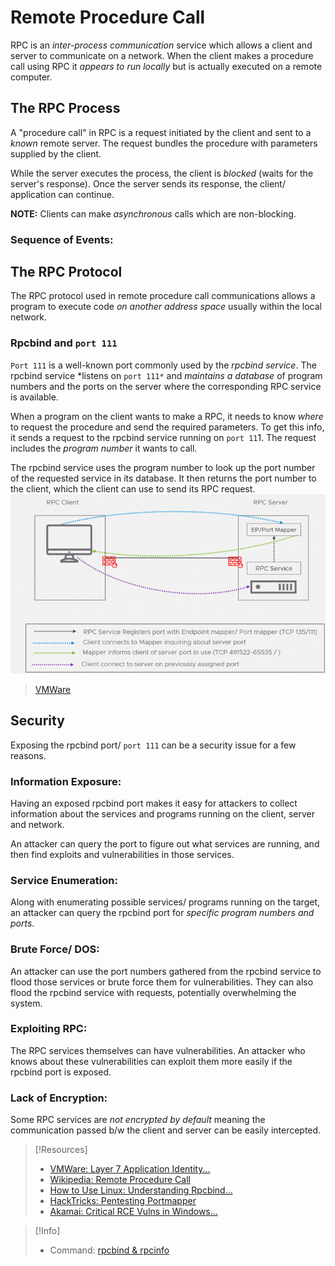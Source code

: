 
# Remote Procedure Call 
RPC is an *inter-process communication* service which allows a client and server to communicate on a network. When the client makes a procedure call using RPC it *appears to run locally* but is actually executed on a remote computer.
## The RPC Process
A "procedure call" in RPC is a request initiated by the client and sent to a *known* remote server. The request bundles the procedure with parameters supplied by the client. 

While the server executes the process, the client is *blocked* (waits for the server's response). Once the server sends its response, the client/ application can continue.

**NOTE:** Clients can make *asynchronous* calls which are non-blocking.
### Sequence of Events:
## The RPC Protocol
The RPC protocol used in remote procedure call communications allows a program to execute code *on another address space* usually within the local network.
### Rpcbind and `port 111`
`Port 111` is a well-known port commonly used by the *rpcbind service*. The rpcbind service *listens on `port 111*` and *maintains a database* of program numbers and the ports on the server where the corresponding RPC service is available.

When a program on the client wants to make a RPC, it needs to know *where* to request the procedure and send the required parameters. To get this info, it sends a request to the rpcbind service running on `port 11`1. The request includes the *program number* it wants to call.

The rpcbind service uses the program number to look up the port number of the requested service in its database. It then returns the port number to the client, which the client can use to send its RPC request.
![](networking/networking-pics/RPC-1.png)
>	[VMWare](https://www.slideserve.com/roz/network-file-systems-nfs-and-remote-procedure-calls-rpc-powerpoint-ppt-presentation)
## Security
Exposing the rpcbind port/ `port 111` can be a security issue for a few reasons.
### Information Exposure:
Having an exposed rpcbind port makes it easy for attackers to collect information about the services and programs running on the client, server and network.

An attacker can query the port to figure out what services are running, and then find exploits and vulnerabilities in those services.
### Service Enumeration:
Along with enumerating possible services/ programs running on the target, an attacker can query the rpcbind port for *specific program numbers and ports*.
### Brute Force/ DOS:
An attacker can use the port numbers gathered from the rpcbind service to flood those services or brute force them for vulnerabilities. They can also flood the rpcbind service with requests, potentially overwhelming the system.
### Exploiting RPC:
The RPC services themselves can have vulnerabilities. An attacker who knows about these vulnerabilities can exploit them more easily if the rpcbind port is exposed.
### Lack of Encryption:
Some RPC services are *not encrypted by default* meaning the communication passed b/w the client and server can be easily intercepted. 

> [!Resources]
> - [VMWare: Layer 7 Application Identity...](https://www.slideserve.com/roz/network-file-systems-nfs-and-remote-procedure-calls-rpc-powerpoint-ppt-presentation)
> - [Wikipedia: Remote Procedure Call](https://en.wikipedia.org/wiki/Remote_procedure_call)
> - [How to Use Linux: Understanding Rpcbind...](https://www.howtouselinux.com/post/understanding-rpcbind-and-rpc)
> - [HackTricks: Pentesting Portmapper](https://book.hacktricks.xyz/network-services-pentesting/pentesting-rpcbind)
> - [Akamai: Critical RCE Vulns in Windows...](https://www.akamai.com/blog/security/critical-remote-code-execution-vulnerabilities-windows-rpc-runtime)

> [!Info]
> - Command: [rpcbind & rpcinfo](/CLI-tools/linux/rpcbind-rpcinfo.md)

